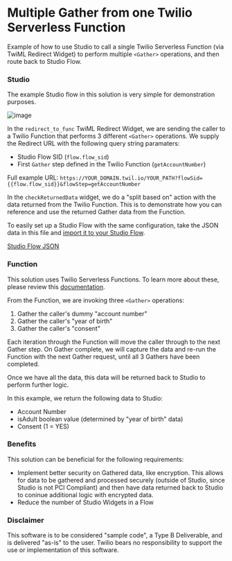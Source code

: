 # Multiple Gather from one Twilio Serverless Function
Example of how to use Studio to call a single Twilio Serverless Function (via TwiML Redirect Widget) to perform multiple `<Gather>` operations, and then route back to Studio Flow.

### Studio
The example Studio flow in this solution is very simple for demonstration purposes. 
  
![image](https://user-images.githubusercontent.com/67924770/157103316-0f58e622-3e4e-4822-ae9c-aff43596f95c.png)

In the `redirect_to_func` TwiML Redirect Widget, we are sending the caller to a Twilio Function that performs 3 different `<Gather>` operations. We supply the Redirect URL with the following query string paramaters:
  - Studio Flow SID (`flow.flow_sid`)
  - First `Gather` step defined in the Twilio Function (`getAccountNumber`)
  
  Full example URL:
  `https://YOUR_DOMAIN.twil.io/YOUR_PATH?flowSid={{flow.flow_sid}}&flowStep=getAccountNumber`

In the `checkReturnedData` widget, we do a "split based on" action with the data returned from the Twilio Function. This is to demonstrate how you can reference and use the returned Gather data from the Function. 
  
To easily set up a Studio Flow with the same configuration, take the JSON data in this file and [import it to your Studio Flow](https://www.twilio.com/docs/studio/user-guide#importing-flow-data).

  [Studio Flow JSON](https://github.com/bschinina-twilio/serverless-multiple-gather-redirect/blob/main/example-serverless-gather-twiml/assets/studio-flow.json)
  
### Function
This solution uses Twilio Serverless Functions. To learn more about these, please review this [documentation](https://www.twilio.com/docs/runtime/functions).

From the Function, we are invoking three `<Gather>` operations:
  1. Gather the caller's dummy "account number"
  2. Gather the caller's "year of birth"
  3. Gather the caller's "consent" 
  
Each iteration through the Function will move the caller through to the next Gather step. On Gather complete, we will capture the data and re-run the Function with the next Gather request, until all 3 Gathers have been completed. 

Once we have all the data, this data will be returned back to Studio to perform further logic. 
  
In this example, we return the following data to Studio:
  - Account Number
  - isAdult boolean value (determined by "year of birth" data)
  - Consent (1 = YES)

### Benefits
This solution can be beneficial for the following requirements:
  -  Implement better security on Gathered data, like encryption. This allows for data to be gathered and processed securely (outside of Studio, since Studio is not PCI Compliant) and then have data returned back to Studio to coninue additional logic with encrypted data.
  - Reduce the number of Studio Widgets in a Flow
  
### Disclaimer
This software is to be considered "sample code", a Type B Deliverable, and is delivered "as-is" to the user. Twilio bears no responsibility to support the use or implementation of this software.
